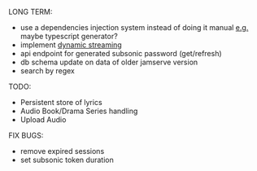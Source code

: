 LONG TERM:

*   use a dependencies injection system instead of doing it manual [e.g.](https://github.com/nehalist/di-ts) maybe typescript generator?
*   implement [dynamic streaming](https://de.wikipedia.org/wiki/Dynamic_Adaptive_Streaming_over_HTTP)
*   api endpoint for generated subsonic password (get/refresh)
*   db schema update on data of older jamserve version
*   search by regex

TODO:

*  Persistent store of lyrics
*  Audio Book/Drama Series handling
*  Upload Audio
 
FIX BUGS:

*   remove expired sessions
*   set subsonic token duration
